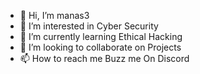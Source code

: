 - 👋 Hi, I’m manas3 
- 👀 I’m interested in Cyber Security
- 🌱 I’m currently learning Ethical Hacking
- 💞️ I’m looking to collaborate on Projects
- 📫 How to reach me Buzz me On Discord 
